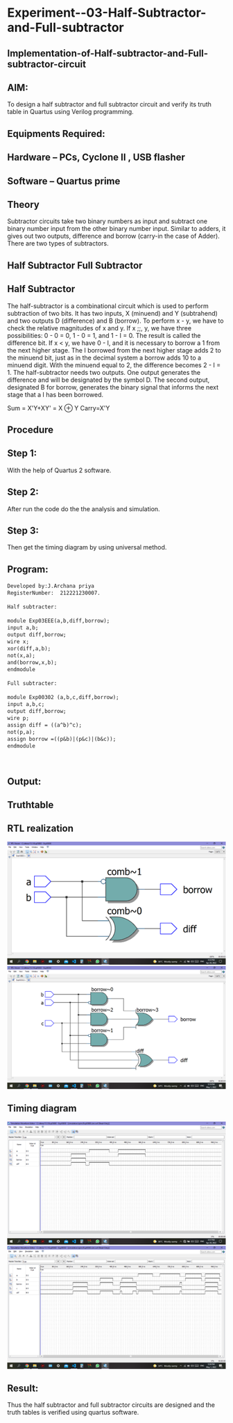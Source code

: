# Experiment--03-Half-Subtractor-and-Full-subtractor
## Implementation-of-Half-subtractor-and-Full-subtractor-circuit
## AIM:
To design a half subtractor and full subtractor circuit and verify its truth table in Quartus using Verilog programming.

## Equipments Required:
## Hardware – PCs, Cyclone II , USB flasher
## Software – Quartus prime
## Theory
Subtractor circuits take two binary numbers as input and subtract one binary number input from the other binary number input. Similar to adders, it gives out two outputs, difference and borrow (carry-in the case of Adder). There are two types of subtractors.

## Half Subtractor Full Subtractor
## Half Subtractor
The half-subtractor is a combinational circuit which is used to perform subtraction of two bits. It has two inputs, X (minuend) and Y (subtrahend) and two outputs D (difference) and B (borrow). To perform x - y, we have to check the relative magnitudes of x and y. If x ;;, y, we have three possibilities: 0 - 0 = 0, 1 - 0 = 1, and 1 - I = 0. The result is called the difference bit. If x < y, we have 0 - I, and it is necessary to borrow a 1 from the next higher stage. The I borrowed from the next higher stage adds 2 to the minuend bit, just as in the decimal system a borrow adds 10 to a minuend digit. With the minuend equal to 2, the difference becomes 2 - I = 1. The half-subtractor needs two outputs. One output generates the difference and will be designated by the symbol D. The second output, designated B for borrow, generates the binary signal that informs the next stage that a I has been borrowed.

Sum = X'Y+XY' = X ⊕ Y
Carry=X'Y
## Procedure
## Step 1: 
With the help of Quartus 2 software.
## Step 2:
After run the code do the the analysis and simulation.
## Step 3:
Then get the timing diagram by using universal method.



## Program:
```
Developed by:J.Archana priya 
RegisterNumber:  212221230007.

Half subtracter:

module Exp03EEE(a,b,diff,borrow);
input a,b;
output diff,borrow;
wire x;
xor(diff,a,b);
not(x,a);
and(borrow,x,b);
endmodule

Full subtracter:

module Exp00302 (a,b,c,diff,borrow);
input a,b,c;
output diff,borrow;
wire p;
assign diff = ((a^b)^c);
not(p,a);
assign borrow =((p&b)|(p&c)|(b&c));
endmodule  



```


## Output:

## Truthtable



##  RTL realization 
![rtl01](./rtl01.png)
![time1](./time1.png)



## Timing diagram 
![rtl02](./rtl02.png)
![time2](./time2.png)

## Result:
Thus the half subtractor and full subtractor circuits are designed and the truth tables is verified using quartus software.
